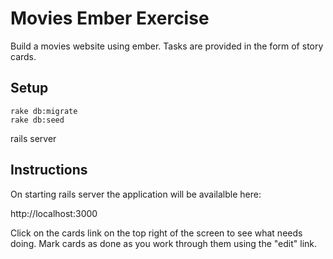 Movies Ember Exercise
=====================

Build a movies website using ember. Tasks are provided in the form of story
cards.

Setup
-----
```
rake db:migrate
rake db:seed
```

rails server

Instructions
------------

On starting rails server the application will be availalble here:

http://localhost:3000

Click on the cards link on the top right of the screen to see what needs doing.
Mark cards as done as you work through them using the "edit" link.
